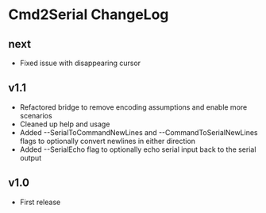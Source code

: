 # Cmd2Serial ChangeLog #

## next ##

* Fixed issue with disappearing cursor

## v1.1 ##

* Refactored bridge to remove encoding assumptions and enable more scenarios
* Cleaned up help and usage
* Added --SerialToCommandNewLines and --CommandToSerialNewLines flags to optionally convert newlines in either direction
* Added --SerialEcho flag to optionally echo serial input back to the serial output

## v1.0 ##

* First release
